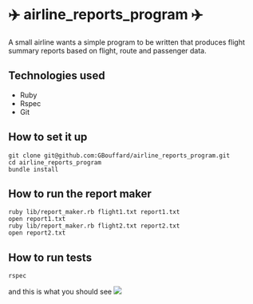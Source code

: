 :airplane: airline_reports_program :airplane:
===========
A small airline wants a simple program to be written that produces flight summary reports based on flight, route and passenger data. 

Technologies used
----
- Ruby
- Rspec
- Git

How to set it up
----
```
git clone git@github.com:GBouffard/airline_reports_program.git
cd airline_reports_program
bundle install
```

How to run the report maker
----
```
ruby lib/report_maker.rb flight1.txt report1.txt
open report1.txt
ruby lib/report_maker.rb flight2.txt report2.txt
open report2.txt
```

How to run tests
----
```
rspec
```
and this is what you should see
![](public/image_to_come.png)